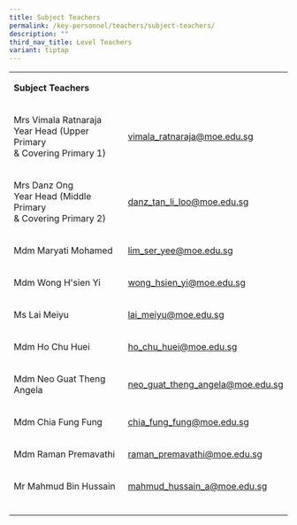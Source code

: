 ```yaml
---
title: Subject Teachers
permalink: /key-personnel/teachers/subject-teachers/
description: ""
third_nav_title: Level Teachers
variant: tiptap
---
```

<table style="minWidth: 50px">
<colgroup>
<col>
<col>
</colgroup>
<tbody>
<tr>
<td rowspan="1" colspan="2">
<p><strong>Subject Teachers</strong>
</p>
</td>
</tr>
<tr>
<td rowspan="1" colspan="1">
<p>Mrs Vimala Ratnaraja
<br>Year Head (Upper Primary
<br>&amp; Covering Primary 1)</p>
</td>
<td rowspan="1" colspan="1">
<p><a href="mailto:vimala_ratnaraja@moe.edu.sg" rel="noopener noreferrer nofollow" target="">vimala_ratnaraja@moe.edu.sg</a>
</p>
</td>
</tr>
<tr>
<td rowspan="1" colspan="1">
<p>Mrs Danz Ong
<br>Year Head (Middle Primary
<br>&amp; Covering Primary 2)</p>
</td>
<td rowspan="1" colspan="1">
<p><a href="mailto:danz_tan_li_loo@moe.edu.sg" rel="noopener noreferrer nofollow" target="">danz_tan_li_loo@moe.edu.sg</a>
</p>
<p></p>
</td>
</tr>
<tr>
<td rowspan="1" colspan="1">
<p>Mdm Maryati Mohamed</p>
</td>
<td rowspan="1" colspan="1">
<p><a href="mailto:lim_ser_yee@moe.edu.sg" rel="noopener noreferrer nofollow" target="">lim_ser_yee@moe.edu.sg</a>
</p>
</td>
</tr>
<tr>
<td rowspan="1" colspan="1">
<p>Mdm Wong H'sien Yi</p>
</td>
<td rowspan="1" colspan="1">
<p><a href="mailto:wong_hsien_yi@moe.edu.sg" rel="noopener noreferrer nofollow" target="">wong_hsien_yi@moe.edu.sg</a>
</p>
</td>
</tr>
<tr>
<td rowspan="1" colspan="1">
<p>Ms Lai Meiyu</p>
</td>
<td rowspan="1" colspan="1">
<p><a href="mailto:lai_meiyu@moe.edu.sg" rel="noopener noreferrer nofollow" target="">lai_meiyu@moe.edu.sg</a>
</p>
</td>
</tr>
<tr>
<td rowspan="1" colspan="1">
<p>Mdm Ho Chu Huei</p>
</td>
<td rowspan="1" colspan="1">
<p><a href="mailto:ho_chu_huei@moe.edu.sg" rel="noopener noreferrer nofollow" target="">ho_chu_huei@moe.edu.sg</a>
</p>
</td>
</tr>
<tr>
<td rowspan="1" colspan="1">
<p>Mdm Neo Guat Theng Angela</p>
</td>
<td rowspan="1" colspan="1">
<p><a href="mailto:neo_guat_theng_angela@moe.edu.sg" rel="noopener noreferrer nofollow" target="">neo_guat_theng_angela@moe.edu.sg</a>
</p>
</td>
</tr>
<tr>
<td rowspan="1" colspan="1">
<p>Mdm Chia Fung Fung</p>
</td>
<td rowspan="1" colspan="1">
<p><a href="mailto:chia_fung_fung@moe.edu.sg" rel="noopener noreferrer nofollow" target="">chia_fung_fung@moe.edu.sg</a>
</p>
</td>
</tr>
<tr>
<td rowspan="1" colspan="1">
<p>Mdm Raman Premavathi</p>
</td>
<td rowspan="1" colspan="1">
<p><a href="mailto:raman_premavathi@moe.edu.sg" rel="noopener noreferrer nofollow" target="">raman_premavathi@moe.edu.sg</a>
</p>
</td>
</tr>
<tr>
<td rowspan="1" colspan="1">
<p>Mr Mahmud Bin Hussain</p>
</td>
<td rowspan="1" colspan="1">
<p><a href="mailto:mahmud_hussain_a@moe.edu.sg" rel="noopener noreferrer nofollow" target="">mahmud_hussain_a@moe.edu.sg</a>
</p>
</td>
</tr>
<tr>
<td rowspan="1" colspan="1">
<p></p>
</td>
<td rowspan="1" colspan="1">
<p></p>
</td>
</tr>
</tbody>
</table>
<p></p>